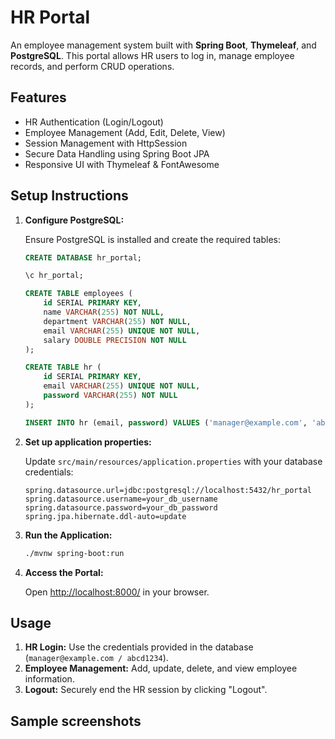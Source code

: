 # HR Portal

An employee management system built with **Spring Boot**, **Thymeleaf**, and **PostgreSQL**. This portal allows HR users to log in, manage employee records, and perform CRUD operations.

## Features

- HR Authentication (Login/Logout)  
- Employee Management (Add, Edit, Delete, View)  
- Session Management with HttpSession  
- Secure Data Handling using Spring Boot JPA  
- Responsive UI with Thymeleaf & FontAwesome

## Setup Instructions

1. **Configure PostgreSQL:**

   Ensure PostgreSQL is installed and create the required tables:

   ```sql
   CREATE DATABASE hr_portal;

   \c hr_portal;

   CREATE TABLE employees (
       id SERIAL PRIMARY KEY,
       name VARCHAR(255) NOT NULL,
       department VARCHAR(255) NOT NULL,
       email VARCHAR(255) UNIQUE NOT NULL,
       salary DOUBLE PRECISION NOT NULL
   );

   CREATE TABLE hr (
       id SERIAL PRIMARY KEY,
       email VARCHAR(255) UNIQUE NOT NULL,
       password VARCHAR(255) NOT NULL
   );

   INSERT INTO hr (email, password) VALUES ('manager@example.com', 'abcd1234');
   ```

3. **Set up application properties:**

   Update `src/main/resources/application.properties` with your database credentials:

   ```properties
   spring.datasource.url=jdbc:postgresql://localhost:5432/hr_portal
   spring.datasource.username=your_db_username
   spring.datasource.password=your_db_password
   spring.jpa.hibernate.ddl-auto=update
   ```

4. **Run the Application:**

    ```bash
    ./mvnw spring-boot:run
    ```

5. **Access the Portal:**

    Open [http://localhost:8000/](http://localhost:8000/) in your browser.

## Usage

1. **HR Login:** Use the credentials provided in the database (`manager@example.com / abcd1234`).
2. **Employee Management:** Add, update, delete, and view employee information.
3. **Logout:** Securely end the HR session by clicking "Logout".

## Sample screenshots

